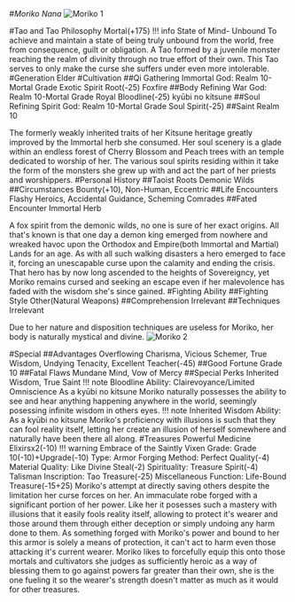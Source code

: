 #*Moriko Nana*
![Moriko 1](https://th.bing.com/th/id/OIG.zEJ1owi7f_GOzKg3kGLQ?pid=ImgGn)

#Tao and Tao Philosophy
Mortal(+175)
!!! info State of Mind- Unbound
    To achieve and maintain a state of being truly unbound from the world, free from consequence, guilt or obligation.  A Tao formed by a juvenile monster reaching the realm of divinity through no true effort of their own.  This Tao serves to only make the curse she suffers under even more intolerable.
#Generation
Elder
#Cultivation
##Qi Gathering
Immortal God: Realm 10-Mortal Grade Exotic Spirit Root(-25)
Foxfire
##Body Refining
War God: Realm 10-Mortal Grade Royal Bloodline(-25)
kyūbi no kitsune
##Soul Refining
Spirit God: Realm 10-Mortal Grade Soul Spirit(-25)
##Saint
Realm 10

The formerly weakly inherited traits of her Kitsune heritage greatly improved by the Immortal herb she consumed. Her soul scenery is a glade within an endless forest of Cherry Blossom and Peach trees with an temple dedicated to worship of her. The various soul spirits residing within it take the form of the monsters she grew up with and act the part of her priests and worshippers.
#Personal History
##Taoist Roots
Demonic Wilds
##Circumstances
Bounty(+10), Non-Human, Eccentric
##Life Encounters
Flashy Heroics, Accidental Guidance, Scheming Comrades
##Fated Encounter
Immortal Herb

A fox spirit from the demonic wilds, no one is sure of her exact origins. All that's known is that one day a demon king emerged from nowhere and wreaked havoc upon the Orthodox and Empire(both Immortal and Martial) Lands for an age. As with all such walking disasters a hero emerged to face it, forcing an unescapable curse upon the calamity and ending the crisis. That hero has by now long ascended to the heights of Sovereigncy, yet Moriko remains cursed and seeking an escape even if her malevolence has faded with the wisdom she's since gained.
#Fighting Ability
##Fighting Style
Other(Natural Weapons)
##Comprehension
Irrelevant
##Techniques
Irrelevant

Due to her nature and disposition techniques are useless for Moriko, her body is naturally mystical and divine.
![Moriko 2](https://th.bing.com/th/id/OIG.gGVd671dxUl5PysOeBOC?pid=ImgGn)

#Special
##Advantages
Overflowing Charisma, Vicious Schemer, True Wisdom, Undying Tenacity, Excellent Teacher(-45)
##Good Fortune
Grade 10
##Fatal Flaws
Mundane Mind, Vow of Mercy
##Special Perks
Inherited Wisdom, True Saint
!!! note Bloodline Ability: Clairevoyance/Limited Omniscience
    As a kyūbi no kitsune Moriko naturally possesses the ability to see and hear anything happening anywhere in the world, seemingly posessing infinite wisdom in others eyes.
!!! note Inherited Wisdom Ability: 
    As a kyūbi no kitsune Moriko's proficiency with illusions is such that they can fool reality itself, letting her create an illusion of herself somewhere and naturally have been there all along. 
#Treasures
Powerful Medicine Elixirsx2(-10)
!!! warning Embrace of the Saintly Vixen
    Grade: Grade 10(-10)+Upgrade(-10)
    Type: Armor
    Forging Method: Perfect Quality(-4)
    Material Quality: Like Divine Steal(-2)
    Spirituality: Treasure Spirit(-4)
    Talisman Inscription: Tao Treasure(-25)
    Miscellaneous Function: Life-Bound Treasure(-15+25)
    Moriko's attempt at directly saving others despite the limitation her curse forces on her. An immaculate robe forged with a significant portion of her power. Like her it posesses such a mastery with illusions that it easily fools reality itself, allowing to protect it's wearer and those around them through either deception or simply undoing any harm done to them. As something forged with Moriko's power and bound to her this armor is solely a means of protection, it can't act to harm even those attacking it's current wearer. Moriko likes to forcefully equip this onto those mortals and cultivators she judges as sufficiently heroic as a way of blessing them to go against powers far greater than their own, she is the one fueling it so the wearer's strength doesn't matter as much as it would for other treasures.